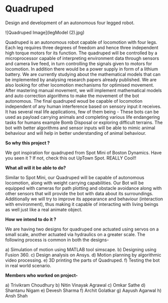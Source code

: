 # Quadruped
Design and development of an autonomous four legged robot.

![Quadruped Image](legModel (2).jpg)

Quadruped is an autonomous robot capable of locomotion with four legs. Each leg requires three degrees of freedom and hence three independent high torque motors for its function. The quadruped will be controlled by a microprocessor capable of interpreting environment data through sensors and camera live feed, in turn controlling the signals given to motors for locomotion. In addition there would be a power supply in form of a lithium battery. We are currently studying about the mathematical models that can be implemented by analysing research papers already published. We are also looking for other locomotion mechanisms for optimised movement. After mastering manual movement, we will implement mathematical models and auto correction algorithms to make the movement of the bot autonomous.
The final quadruped woud be capable of locomotion independent of any human interference based on sensory input it receives. It has several real life applications, few of them being - These bots can be used as payload carrying animals and completing various life endangering tasks for humans example Bomb Disposal or exploring difficult terrains. The bot with better algorithms and sensor inputs will be able to mimic animal behaviour and will help in better understanding of animal behaviour.

**So why this project ?**

We got inspiration for quadruped from Spot Mini of Boston Dynamics. Have you seen it ? If not, check this out UpTown Spot. REALLY Cool!!

**What all will it be able to do?**

Similar to Spot Mini, our Quadruped will be capable of autonomous locomotion, along with weight carrying capabilities. Our Bot will be equipped with cameras for path plotting and obstacle avoidance along with other sensors that will provide the bot with data about its surroundings. Additionally we will try to improve its appearance and behaviour (interaction with environment), thus making it capable of interacting with living beings as well just like a real animate object.

**How we intend to do it ?**

We are having two designs for quadruped one actuated using servos on a small scale, another actuated via hydraulics on a greater scale. The following process is common in both the designs-

a) Simulation of motion using MATLAB tool simscape.
b) Designing using Fusion 360.
c) Design analysis on Ansys.
d) Motion planning by algorithmic video processing.
e) 3D printing the parts of Quadruped.
f) Testing the bot in real world scenario.

**Members who worked on project-**

a) Trivikram Choudhury
b) Nitin Vinayak Agrawal
c) Omkar Sathe
d) Shantanu Nigam
e) Devesh Sharma
f) Archit Golatkar
g) Aayush Agarwal
h) Ansh Shah
